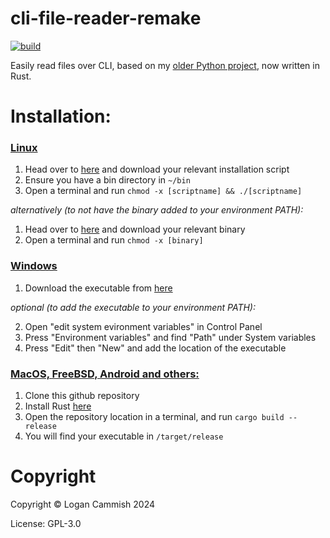 # cli-file-reader-remake
[![build](https://github.com/logancammish/cli-file-reader-remake/actions/workflows/rust.yml/badge.svg)](https://github.com/logancammish/cli-file-reader-remake/actions/workflows/rust.yml)

Easily read files over CLI, based on my [older Python project](https://github.com/logancammish/cli-file-reader), now written in Rust.



# Installation: 
### <ins>Linux</ins>
1. Head over to [here](https://github.com/logancammish/cli-file-reader-remake/releases/latest) and download your relevant installation script
2. Ensure you have a bin directory in `~/bin`
3. Open a terminal and run `chmod -x [scriptname] && ./[scriptname]`
   
*alternatively (to not have the binary added to your environment PATH):*
1. Head over to [here](https://github.com/logancammish/cli-file-reader-remake/releases/latest) and download your relevant binary
2. Open a terminal and run `chmod -x [binary]`
### <ins>Windows</ins>
1. Download the executable from [here](https://github.com/logancammish/cli-file-reader-remake/releases/latest)

*optional (to add the executable to your environment PATH):*

2. Open "edit system evironment variables" in Control Panel
3. Press "Environment variables" and find "Path" under System variables
4. Press "Edit" then "New" and add the location of the executable

### <ins>MacOS, FreeBSD, Android and others:</ins>
1. Clone this github repository
2. Install Rust [here](https://www.rust-lang.org/tools/install)
3. Open the repository location in a terminal, and run `cargo build --release`
4. You will find your executable in `/target/release`

# Copyright
Copyright © Logan Cammish 2024

License: GPL-3.0


